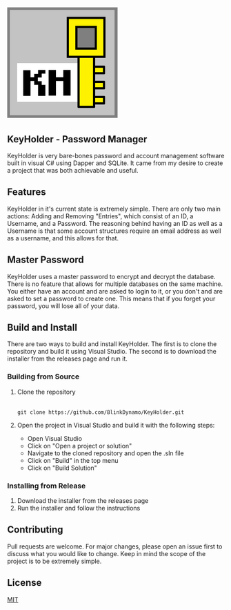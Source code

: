 
# ![alt text](images/KeyHolderIcon.png "KeyHolder Logo")
## KeyHolder - Password Manager

KeyHolder is very bare-bones password and account management software built in visual C# using 
Dapper and SQLite. It came from my desire to create a project that was both achievable and useful.

## Features
KeyHolder in it's current state is extremely simple. There are only two main actions: Adding and 
Removing "Entries", which consist of an ID, a Username, and a Password. The reasoning behind having 
an ID as well as a Username is that some account structures require an email address as well as a 
username, and this allows for that. 

## Master Password
KeyHolder uses a master password to encrypt and decrypt the database. There is no feature that allows
for multiple databases on the same machine. You either have an account and are asked to login to it,
or you don't and are asked to set a password to create one. This means that if you forget your password,
you will lose all of your data.


## Build and Install
There are two ways to build and install KeyHolder. The first is to clone the repository and build it using
Visual Studio. The second is to download the installer from the releases page and run it.

### Building from Source

1. Clone the repository
    ```Git Bash
    
    git clone https://github.com/BlinkDynamo/KeyHolder.git
    
    ```

2. Open the project in Visual Studio and build it with the following steps:
    - Open Visual Studio
    - Click on "Open a project or solution"
    - Navigate to the cloned repository and open the .sln file
    - Click on "Build" in the top menu
    - Click on "Build Solution"

### Installing from Release

1. Download the installer from the releases page
2. Run the installer and follow the instructions

## Contributing

Pull requests are welcome. For major changes, please open an issue first
to discuss what you would like to change. Keep in mind the scope of the project
is to be extremely simple. 


## License

[MIT](https://choosealicense.com/licenses/mit/)